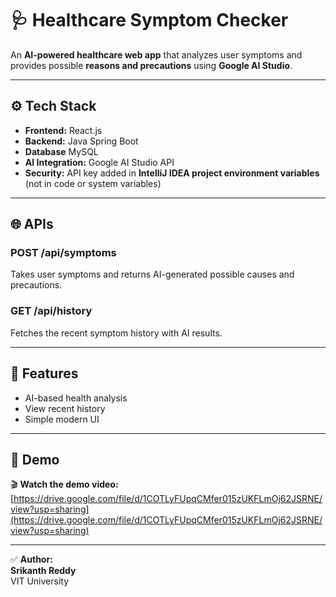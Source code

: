 # 🩺 Healthcare Symptom Checker

An **AI-powered healthcare web app** that analyzes user symptoms and provides possible **reasons and precautions** using **Google AI Studio**.

---

## ⚙️ Tech Stack

- **Frontend:** React.js  
- **Backend:** Java Spring Boot
- **Database** MySQL
- **AI Integration:** Google AI Studio API  
- **Security:** API key added in **IntelliJ IDEA project environment variables**  
  (not in code or system variables)

---

## 🌐 APIs

### **POST /api/symptoms**
Takes user symptoms and returns AI-generated possible causes and precautions.  

### **GET /api/history**
Fetches the recent symptom history with AI results.  

---

## 🧠 Features

- AI-based health analysis  
- View recent history  
- Simple modern UI  

---

## 🎥 Demo

🎬 **Watch the demo video:**  
[https://drive.google.com/file/d/1COTLyFUpqCMfer015zUKFLmOj62JSRNE/view?usp=sharing](https://drive.google.com/file/d/1COTLyFUpqCMfer015zUKFLmOj62JSRNE/view?usp=sharing)

---

✅ **Author:**  
**Srikanth Reddy**  
VIT University
